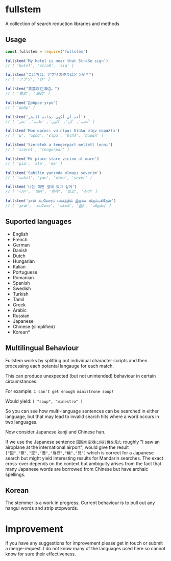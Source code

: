 # fullstem
A collection of search reduction libraries and methods

## Usage
```javascript
const fullstem = require('fullstem')

fullstem('My hotel is near that Straße sign')
// [ 'hotel', 'straß', 'sig' ]

fullstem("こにちは、アプリの作りはどうか？")
// [ 'アプリ', '作' ]

fullstem("我喜欢在海边。")
// [ '喜欢', '海边' ]

fullstem('Доброе утро')
// [ 'добр' ]

fullstem('أحب أن أكون بجانب البحر')
// [ 'أحب', 'أن', 'أكون', 'جانب', 'بحر' ]

fullstem('Μου αρέσει να είμαι δίπλα στην παραλία')
// [ 'μ', 'αρεσ', 'ειμα', 'διπλ', 'παραλ' ]

fullstem('Szeretek a tengerpart mellett lenni')
// [ 'szeret', 'tengerpar' ]

fullstem('Mi piace stare vicino al mare')
// [ 'pia', 'sta', 'ma' ]

fullstem('Sahilin yanında olmayı severim')
// [ 'sahil', 'yan', 'olma', 'sever' ]

fullstem('나는 해변 옆에 있고 싶어')
// [ '나는', '해변', '옆에', '있고', '싶어' ]

fullstem('நான் கடலோரப் பக்கத்தில் இருக்க விரும்புகிறேன்')
// [ 'நான்', 'கடலோர', 'பக்கம்', 'இர்', 'விரும்பு' ]
```

## Suported languages

- English
- French
- German
- Danish
- Dutch
- Hungarian
- Italian
- Portuguese
- Romanian
- Spanish
- Swedish
- Turkish
- Tamil
- Greek
- Arabic
- Russian
- Japanese
- Chinese (simplified)
- Korean*

## Multilingual Behaviour
Fullstem works by splitting out individual character scripts and then processing each potental langauge for each match.

This can produce unexpected (but not unintended) behaviour in certain circumstances.

For example:
`I can't get enough ministrone soup!`

Would yield:
`[ "soup", "minestro" ]`

So you can see how multi-language sentences can be searched in either language, but that may lead to invalid search hits where a word occurs in two languages.

Now consider Japanese kanji and Chinese han.

If we use the Japanese sentence `国際の空港に飛行機を見た` roughly "I saw an airoplane at the international airport",
would give the result `["国","際","空","港","飛行","機","見"]` which is correct for a Japanese search but might yield interesting results for Mandarin searches. The exact cross-over depends on the context but ambiguity arises from the fact that many Japanese words are borrowed from Chinese but have archaic spellings.

## Korean
The stemmer is a work in progress. Current behaviour is to pull out any hangul words and strip stopwords.

# Improvement
If you have any suggestions for improvement please get in touch or submit a merge-request. I do not know many of the
languages used here so cannot know for sure their effectiveness.

